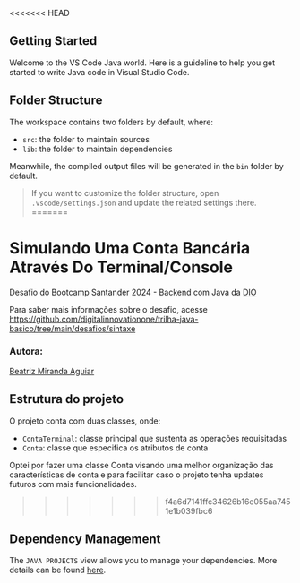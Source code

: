 <<<<<<< HEAD
## Getting Started

Welcome to the VS Code Java world. Here is a guideline to help you get started to write Java code in Visual Studio Code.

## Folder Structure

The workspace contains two folders by default, where:

- `src`: the folder to maintain sources
- `lib`: the folder to maintain dependencies

Meanwhile, the compiled output files will be generated in the `bin` folder by default.

> If you want to customize the folder structure, open `.vscode/settings.json` and update the related settings there.
=======
# Simulando Uma Conta Bancária Através Do Terminal/Console

Desafio do Bootcamp Santander 2024 - Backend com Java da [DIO](https://www.dio.me/en)

Para saber mais informações sobre o desafio, acesse https://github.com/digitalinnovationone/trilha-java-basico/tree/main/desafios/sintaxe
### Autora:
[Beatriz Miranda Aguiar](https://github.com/BeatrizMirandaAguiar)

## Estrutura do projeto

O projeto conta com duas classes, onde:

- `ContaTerminal`: classe principal que sustenta as operações requisitadas
- `Conta`: classe que especifica os atributos de conta

Optei por fazer uma classe Conta visando uma melhor organização das características de conta e para facilitar caso o projeto tenha updates futuros com mais funcionalidades.
>>>>>>> f4a6d7141ffc34626b16e055aa7451e1b039fbc6

## Dependency Management

The `JAVA PROJECTS` view allows you to manage your dependencies. More details can be found [here](https://github.com/microsoft/vscode-java-dependency#manage-dependencies).
